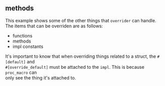 ## methods
This example shows some of the other things that `overrider` can handle.  
The items that can be overriden are as follows:
- functions
- methods
- impl constants

It's important to know that when overriding things related to a struct,
the `#[default]` and  
`#[override_default]` must be attached to the `impl`.
This is because `proc_macro` can  
only see the thing it's attached to.

